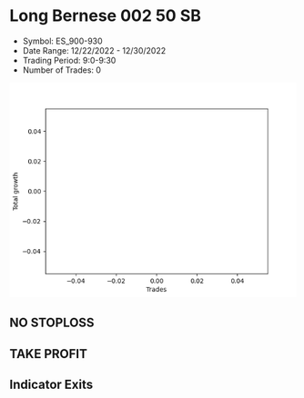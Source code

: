 # Long Bernese 002 50 SB 
- Symbol: ES_900-930
- Date Range: 12/22/2022 - 12/30/2022
- Trading Period: 9:0-9:30
- Number of Trades: 0

![Plot](LongBernese00250SBES_900-930.png)
## NO STOPLOSS














## TAKE PROFIT











## Indicator Exits


